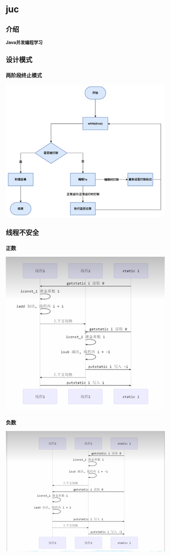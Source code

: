 # juc

## 介绍

**Java并发编程学习**

## 设计模式

### 两阶段终止模式

![](src/main/resources/png/两阶段终止模式.png)

## 线程不安全

### 正数

![](src/main/resources/png/线程不安全-正数.png)

### 负数

![](src/main/resources/png/线程不安全-负数.png)